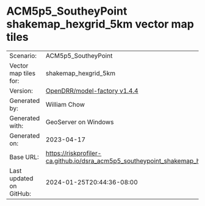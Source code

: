 # ACM5p5_SoutheyPoint shakemap_hexgrid_5km vector map tiles

|    			|			|
| --------------------- | --------------------- |
| Scenario:		| ACM5p5_SoutheyPoint		|
| Vector map tiles for:	| shakemap_hexgrid_5km		|
| Version:		| [OpenDRR/model-factory v1.4.4](https://github.com/OpenDRR/model-factory/releases/tag/v1.4.4)	|
| Generated by:		| William Chow	|
| Generated with:	| GeoServer on Windows	|
| Generated on:		| 2023-04-17	|
| Base URL:		| <https://riskprofiler-ca.github.io/dsra_acm5p5_southeypoint_shakemap_hexgrid_5km/> |
| Last updated on GitHub: | 2024-01-25T20:44:36-08:00 |
